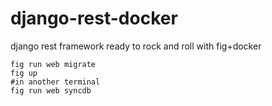 django-rest-docker
==================

django rest framework ready to rock and roll with fig+docker

    fig run web migrate
    fig up
    #in another terminal
    fig run web syncdb
